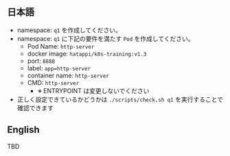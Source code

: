 ## 日本語
- namespace: `q1` を作成してください。
- namespace: `q1` に下記の要件を満たす `Pod` を作成してください。
	- Pod Name: `http-server`
	- docker image: `hatappi/k8s-training:v1.3`
	- port: `8888`
	- label: `app=http-server`
	- container name: `http-server`
	- CMD: `http-server`
		- ※ ENTRYPOINT は変更しないでください
- 正しく設定できているかどうかは `./scripts/check.sh q1` を実行することで確認できます

## English
TBD